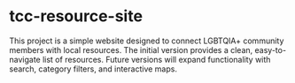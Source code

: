 # tcc-resource-site
This project is a simple website designed to connect LGBTQIA+ community members with local resources. The initial version provides a clean, easy-to-navigate list of resources. Future versions will expand functionality with search, category filters, and interactive maps.
